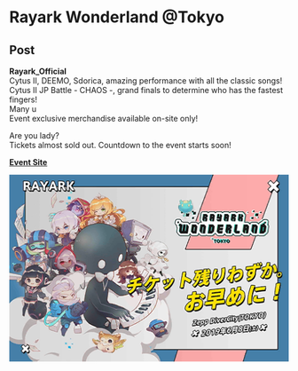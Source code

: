 # Rayark Wonderland @Tokyo
## Post
**Rayark_Official**<br>
Cytus II, DEEMO, Sdorica, amazing performance with all the classic songs!<br>
Cytus II JP Battle - CHAOS -, grand finals to determine who has the fastest fingers!<br>
Many u<br>
Event exclusive merchandise available on-site only!

Are you lady?<br>
Tickets almost sold out. Countdown to the event starts soon!

[**Event Site**](https://wonderland2019.rayark.jp/)

![q1301.png](./attachments/q1301.png)
